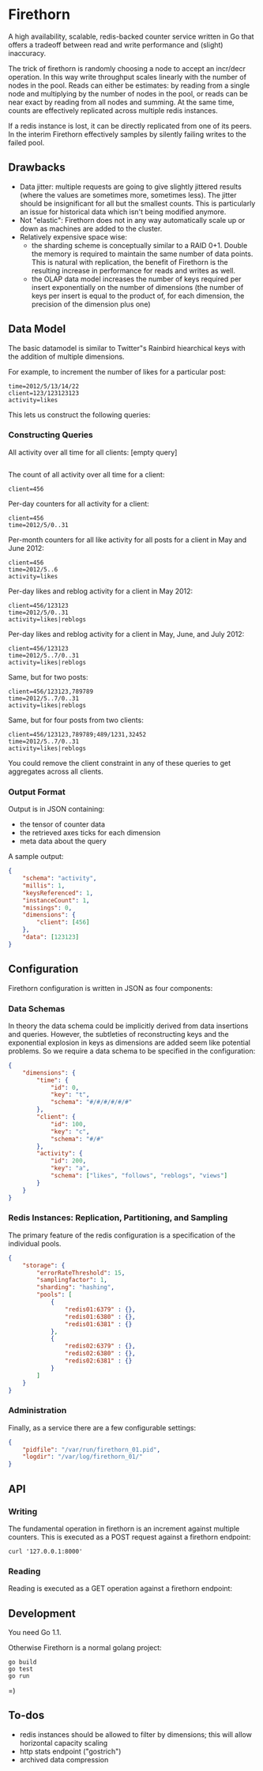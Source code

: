 # Firethorn
A high availability, scalable, redis-backed counter service written in Go that offers a tradeoff between read and write performance and (slight) inaccuracy.

The trick of firethorn is randomly choosing a node to accept an incr/decr operation. In this way write throughput scales linearly with the number of nodes in the pool. Reads can either be estimates: by reading from a single node and multiplying by the number of nodes in the pool, or reads can be near exact by reading from all nodes and summing. At the same time, counts are effectively replicated across multiple redis instances.

If a redis instance is lost, it can be directly replicated from one of its peers. In the interim Firethorn effectively samples by silently failing writes to the failed pool.

## Drawbacks
* Data jitter: multiple requests are going to give slightly jittered results (where the values are sometimes more, sometimes less). The jitter should be insignificant for all but the smallest counts. This is particularly an issue for historical data which isn't being modified anymore.
* Not "elastic": Firethorn does not in any way automatically scale up or down as machines are added to the cluster.
* Relatively expensive space wise:
    * the sharding scheme is conceptually similar to a RAID 0+1. Double the memory is required to maintain the same number of data points. This is natural with replication, the benefit of Firethorn is the resulting increase in performance for reads and writes as well.
    * the OLAP data model increases the number of keys required per insert exponentially on the number of dimensions (the number of keys per insert is equal to the product of, for each dimension, the precision of the dimension plus one)


## Data Model
The basic datamodel is similar to Twitter"s Rainbird hiearchical keys with the addition of multiple dimensions.

For example, to increment the number of likes for a particular post:

    time=2012/5/13/14/22
    client=123/123123123
    activity=likes

This lets us construct the following queries:

### Constructing Queries

All activity over all time for all clients: [empty query]

```

```

The count of all activity over all time for a client:

	client=456

Per-day counters for all activity for a client:

	client=456
	time=2012/5/0..31

Per-month counters for all like activity for all posts for a client in May and June 2012:

	client=456
	time=2012/5..6
	activity=likes

Per-day likes and reblog activity for a client in May 2012:

	client=456/123123
	time=2012/5/0..31
	activity=likes|reblogs

Per-day likes and reblog activity for a client in May, June, and July 2012:

	client=456/123123
	time=2012/5..7/0..31
	activity=likes|reblogs

Same, but for two posts:

	client=456/123123,789789
	time=2012/5..7/0..31
	activity=likes|reblogs

Same, but for four posts from two clients:

	client=456/123123,789789;489/1231,32452
	time=2012/5..7/0..31
	activity=likes|reblogs

You could remove the client constraint in any of these queries to get aggregates across all clients.

### Output Format
Output is in JSON containing:

* the tensor of counter data
* the retrieved axes ticks for each dimension
* meta data about the query

A sample output:

```json
{
	"schema": "activity",
	"millis": 1,
	"keysReferenced": 1,
	"instanceCount": 1,
	"missings": 0,
	"dimensions": {
		"client": [456]
	},
	"data": [123123]
}
```

## Configuration
Firethorn configuration is written in JSON as four components:

### Data Schemas
In theory the data schema could be implicitly derived from data insertions and queries. However, the subtleties of reconstructing keys and the exponential explosion in keys as dimensions are added seem like potential problems. So we require a data schema to be specified in the configuration:

```json
{
	"dimensions": {
		"time": {
			"id": 0,
			"key": "t",
			"schema": "#/#/#/#/#/#"
		},
		"client": {
			"id": 100,
			"key": "c",
			"schema": "#/#"
		},
		"activity": {
			"id": 200,
			"key": "a",
			"schema": ["likes", "follows", "reblogs", "views"]
		}
	}
}
```



### Redis Instances: Replication, Partitioning, and Sampling

The primary feature of the redis configuration is a specification of the individual pools.

```json
{
	"storage": {
		"errorRateThreshold": 15,
		"samplingfactor": 1,
		"sharding": "hashing",
		"pools": [
			{
				"redis01:6379" : {},
				"redis01:6380" : {},
				"redis01:6381" : {}
			},
			{
				"redis02:6379" : {},
				"redis02:6380" : {},
				"redis02:6381" : {}
			}
		]
	}
}
```


### Administration

Finally, as a service there are a few configurable settings:

```json
{
	"pidfile": "/var/run/firethorn_01.pid",
	"logdir": "/var/log/firethorn_01/"
}
```


## API
### Writing
The fundamental operation in firethorn is an increment against multiple counters. This is executed as a POST request against a firethorn endpoint:

	curl '127.0.0.1:8000'

### Reading
Reading is executed as a GET operation against a firethorn endpoint:


## Development

You need Go 1.1.

Otherwise Firethorn is a normal golang project:

    go build
    go test
    go run

=)



## To-dos
* redis instances should be allowed to filter by dimensions; this will allow horizontal capacity scaling
* http stats endpoint ("gostrich")
* archived data compression